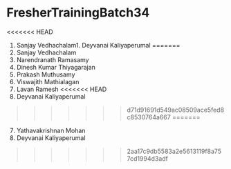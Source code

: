 # FresherTrainingBatch34
<<<<<<< HEAD
1. Sanjay Vedhachalam1. Deyvanai Kaliyaperumal
=======
1. Sanjay Vedhachalam
2. Narendranath Ramasamy
3. Dinesh Kumar Thiyagarajan
4. Prakash Muthusamy
5. Viswajith Mathialagan
6. Lavan Ramesh
<<<<<<< HEAD
7. Deyvanai Kaliyaperumal
>>>>>>> d71d91691d549ac08509ace5fed8c8530764a667
=======
7. Yathavakrishnan Mohan
8. Deyvanai Kaliyaperumal
>>>>>>> 2aa17c9db5583a2e5613119f8a757cd1994d3adf

